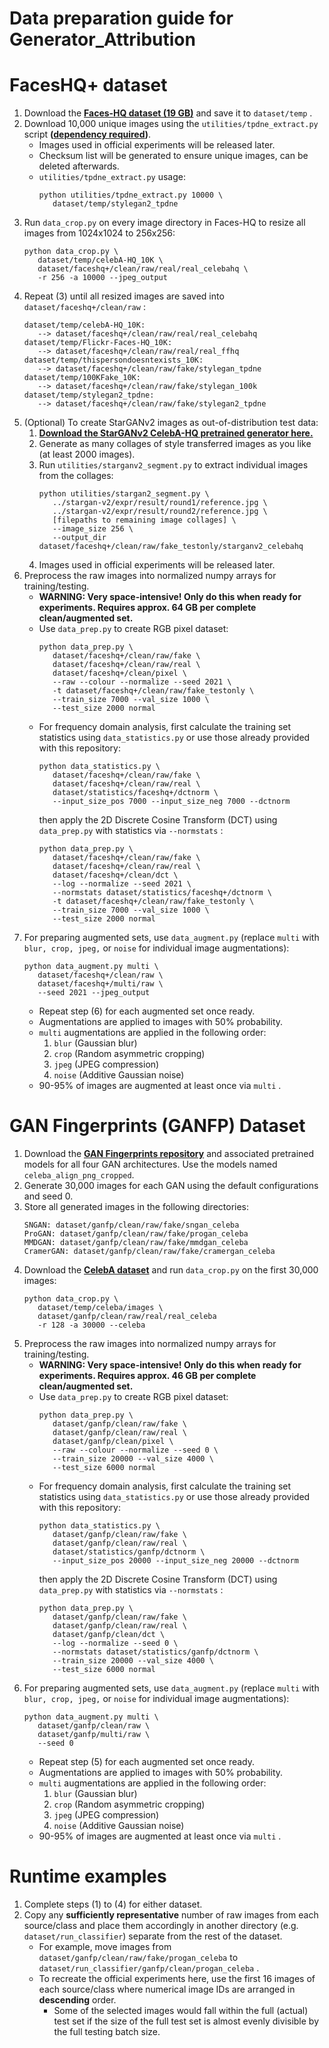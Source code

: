 # Data preparation guide for Generator_Attribution 

# FacesHQ+ dataset

1. Download the **[Faces-HQ dataset (19 GB)](https://github.com/cc-hpc-itwm/DeepFakeDetection)** and save it to `dataset/temp` .
2. Download 10,000 unique images using the `utilities/tpdne_extract.py` script **([dependency required](https://github.com/DTrimarchi10/confusion_matrix))**.
   - Images used in official experiments will be released later.
   - Checksum list will be generated to ensure unique images, can be deleted afterwards.
   - `utilities/tpdne_extract.py` usage: 
      ```
      python utilities/tpdne_extract.py 10000 \
         dataset/temp/stylegan2_tpdne
      ```
3. Run `data_crop.py` on every image directory in Faces-HQ to resize all images from 1024x1024 to 256x256:
   ```
   python data_crop.py \
      dataset/temp/celebA-HQ_10K \
      dataset/faceshq+/clean/raw/real/real_celebahq \
      -r 256 -a 10000 --jpeg_output
   ```
4. Repeat (3) until all resized images are saved into `dataset/faceshq+/clean/raw` :
   ```
   dataset/temp/celebA-HQ_10K: 
      --> dataset/faceshq+/clean/raw/real/real_celebahq
   dataset/temp/Flickr-Faces-HQ_10K:
      --> dataset/faceshq+/clean/raw/real/real_ffhq
   dataset/temp/thispersondoesntexists_10K:
      --> dataset/faceshq+/clean/raw/fake/stylegan_tpdne
   dataset/temp/100KFake_10K:
      --> dataset/faceshq+/clean/raw/fake/stylegan_100k
   dataset/temp/stylegan2_tpdne:
      --> dataset/faceshq+/clean/raw/fake/stylegan2_tpdne
   ```
5. (Optional) To create StarGANv2 images as out-of-distribution test data:
   1. **[Download the StarGANv2 CelebA-HQ pretrained generator here.](https://github.com/clovaai/stargan-v2)**
   2. Generate as many collages of style transferred images as you like (at least 2000 images).
   3. Run `utilities/starganv2_segment.py` to extract individual images from the collages: 
      ```
      python utilities/stargan2_segment.py \
         ../stargan-v2/expr/result/round1/reference.jpg \
         ../stargan-v2/expr/result/round2/reference.jpg \
         [filepaths to remaining image collages] \
         --image_size 256 \
         --output_dir dataset/faceshq+/clean/raw/fake_testonly/starganv2_celebahq
      ```
   4. Images used in official experiments will be released later.
6. Preprocess the raw images into normalized numpy arrays for training/testing.
   - **WARNING: Very space-intensive! Only do this when ready for experiments. Requires approx. 64 GB per complete clean/augmented set.**
   - Use `data_prep.py` to create RGB pixel dataset:
      ```
      python data_prep.py \
         dataset/faceshq+/clean/raw/fake \
         dataset/faceshq+/clean/raw/real \
         dataset/faceshq+/clean/pixel \
         --raw --colour --normalize --seed 2021 \
         -t dataset/faceshq+/clean/raw/fake_testonly \
         --train_size 7000 --val_size 1000 \
         --test_size 2000 normal
      ```
   - For frequency domain analysis, first calculate the training set statistics using `data_statistics.py` or use those already provided with this repository:
      ```
      python data_statistics.py \
         dataset/faceshq+/clean/raw/fake \
         dataset/faceshq+/clean/raw/real \
         dataset/statistics/faceshq+/dctnorm \
         --input_size_pos 7000 --input_size_neg 7000 --dctnorm
      ```
      then apply the 2D Discrete Cosine Transform (DCT) using `data_prep.py` with statistics via `--normstats` :
      ```
      python data_prep.py \
         dataset/faceshq+/clean/raw/fake \
         dataset/faceshq+/clean/raw/real \
         dataset/faceshq+/clean/dct \
         --log --normalize --seed 2021 \
         --normstats dataset/statistics/faceshq+/dctnorm \
         -t dataset/faceshq+/clean/raw/fake_testonly \
         --train_size 7000 --val_size 1000 \
         --test_size 2000 normal
      ```
7. For preparing augmented sets, use `data_augment.py` (replace `multi` with `blur, crop, jpeg,` or `noise` for individual image augmentations):
   ```
   python data_augment.py multi \
      dataset/faceshq+/clean/raw \
      dataset/faceshq+/multi/raw \
      --seed 2021 --jpeg_output
   ```
   - Repeat step (6) for each augmented set once ready.
   - Augmentations are applied to images with 50% probability.
   - `multi` augmentations are applied in the following order:
     1. `blur` (Gaussian blur)
     2. `crop` (Random asymmetric cropping)
     3. `jpeg` (JPEG compression)
     4. `noise` (Additive Gaussian noise)
   - 90-95% of images are augmented at least once via `multi` . 


# GAN Fingerprints (GANFP) Dataset

1. Download the **[GAN Fingerprints repository](https://github.com/ningyu1991/GANFingerprints)** and associated pretrained models for all four GAN architectures. Use the models named `celeba_align_png_cropped`.
2. Generate 30,000 images for each GAN using the default configurations and seed 0.
3. Store all generated images in the following directories:
   ```
   SNGAN: dataset/ganfp/clean/raw/fake/sngan_celeba
   ProGAN: dataset/ganfp/clean/raw/fake/progan_celeba
   MMDGAN: dataset/ganfp/clean/raw/fake/mmdgan_celeba
   CramerGAN: dataset/ganfp/clean/raw/fake/cramergan_celeba
   ```
4. Download the **[CelebA dataset](https://mmlab.ie.cuhk.edu.hk/projects/CelebA.html)** and run `data_crop.py` on the first 30,000 images:
   ```
   python data_crop.py \
      dataset/temp/celeba/images \
      dataset/ganfp/clean/raw/real/real_celeba
      -r 128 -a 30000 --celeba
   ```
5. Preprocess the raw images into normalized numpy arrays for training/testing.
   - **WARNING: Very space-intensive! Only do this when ready for experiments. Requires approx. 46 GB per complete clean/augmented set.**
   - Use `data_prep.py` to create RGB pixel dataset:
      ```
      python data_prep.py \
         dataset/ganfp/clean/raw/fake \
         dataset/ganfp/clean/raw/real \
         dataset/ganfp/clean/pixel \
         --raw --colour --normalize --seed 0 \
         --train_size 20000 --val_size 4000 \
         --test_size 6000 normal
      ```
   - For frequency domain analysis, first calculate the training set statistics using `data_statistics.py` or use those already provided with this repository:
      ```
      python data_statistics.py \
         dataset/ganfp/clean/raw/fake \
         dataset/ganfp/clean/raw/real \
         dataset/statistics/ganfp/dctnorm \
         --input_size_pos 20000 --input_size_neg 20000 --dctnorm
      ```
      then apply the 2D Discrete Cosine Transform (DCT) using `data_prep.py` with statistics via `--normstats` :
      ```
      python data_prep.py \
         dataset/ganfp/clean/raw/fake \
         dataset/ganfp/clean/raw/real \
         dataset/ganfp/clean/dct \
         --log --normalize --seed 0 \
         --normstats dataset/statistics/ganfp/dctnorm \
         --train_size 20000 --val_size 4000 \
         --test_size 6000 normal
      ```
6. For preparing augmented sets, use `data_augment.py` (replace `multi` with `blur, crop, jpeg,` or `noise` for individual image augmentations):
   ```
   python data_augment.py multi \
      dataset/ganfp/clean/raw \
      dataset/ganfp/multi/raw \
      --seed 0
   ```
   - Repeat step (5) for each augmented set once ready.
   - Augmentations are applied to images with 50% probability.
   - `multi` augmentations are applied in the following order:
     1. `blur` (Gaussian blur)
     2. `crop` (Random asymmetric cropping)
     3. `jpeg` (JPEG compression)
     4. `noise` (Additive Gaussian noise)
   - 90-95% of images are augmented at least once via `multi` . 


# Runtime examples

1. Complete steps (1) to (4) for either dataset.
2. Copy any **sufficiently representative** number of raw images from each source/class and place them accordingly in another directory (e.g. `dataset/run_classifier`) separate from the rest of the dataset.
   - For example, move images from `dataset/ganfp/clean/raw/fake/progan_celeba` to `dataset/run_classifier/ganfp/clean/progan_celeba` .
   - To recreate the official experiments here, use the first 16 images of each source/class where numerical image IDs are arranged in **descending** order.
     - Some of the selected images would fall within the full (actual) test set if the size of the full test set is almost evenly divisible by the full testing batch size.